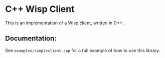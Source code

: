 # C++ Wisp Client

This is an implementation of a Wisp client, written in C++.

## Documentation:

See `examples/sampleclient.cpp` for a full example of how to use this library.

